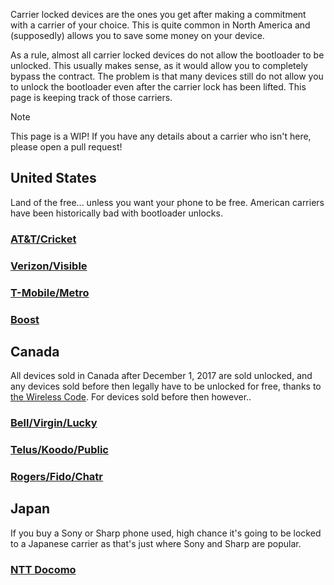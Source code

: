 Carrier locked devices are the ones you get after making a commitment with a carrier of your choice. This is quite common in North America and (supposedly) allows you to save some money on your device.

As a rule, almost all carrier locked devices do not allow the bootloader to be unlocked. This usually makes sense, as it would allow you to completely bypass the contract. The problem is that many devices still do not allow you to unlock the bootloader even after the carrier lock has been lifted. This page is keeping track of those carriers.

> [!NOTE]
> This page is a WIP! If you have any details about a carrier who isn't here, please open a pull request!

## United States
Land of the free... unless you want your phone to be free. American carriers have been historically bad with bootloader unlocks.

### [AT&T/Cricket](./brands/att/README.md)

### [Verizon/Visible](./brands/verizon/README.md)

### [T-Mobile/Metro](./brands/tmobile/README.md)

### [Boost](./brands/boost/README.md)

## Canada
All devices sold in Canada after December 1, 2017 are sold unlocked, and any devices sold before then legally have to be unlocked for free, thanks to [the Wireless Code](https://crtc.gc.ca/eng/archive/2017/2017-200.htm). For devices sold before then however..

### [Bell/Virgin/Lucky](./brands/bell/README.md)

### [Telus/Koodo/Public](./brands/telus/README.md)

### [Rogers/Fido/Chatr](./brands/rogers/README.md)

## Japan
If you buy a Sony or Sharp phone used, high chance it's going to be locked to a Japanese carrier as that's just where Sony and Sharp are popular.

### [NTT Docomo](./brands/nttdocomo/README.md)
